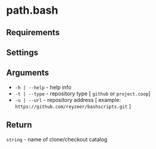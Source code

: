 # path.bash

## Requirements


## Settings


## Arguments

- `-h | --help` - help info
- `-t | --type` - repository type [ `github` or `project.coop`]
- `-u | --url` - repository address [ example: `https://github.com/reyzeer/bashscripts.git` ]

## Return

`string` - name of clone/checkout catalog
